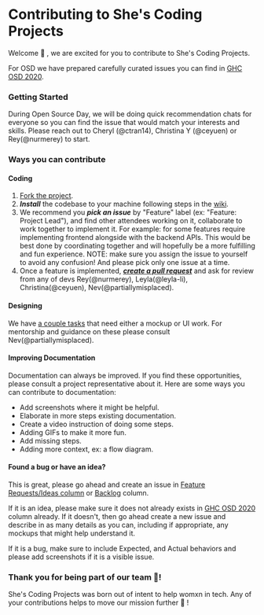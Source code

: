 # Contributing to She's Coding Projects

Welcome 🙌 , we are excited for you to contribute to She's Coding Projects.   

For OSD we have prepared carefully curated issues you can find in [GHC OSD 2020](https://github.com/shescoding/projects-platform-frontend/projects/1#column-10678147).

### Getting Started
During Open Source Day, we will be doing quick recommendation chats for everyone so you can find the issue that would match your interests and skills. Please reach out to Cheryl (@ctran14), Christina Y (@ceyuen) or Rey(@nurmerey) to start.

### Ways you can contribute

#### Coding 
1. [Fork the project](https://github.com/shescoding/projects-platform-frontend/wiki/Github-%22Fork--%E2%9E%A1---Dev-%E2%9E%A1---Pull-Request%22-Flow).
2. ***Install*** the codebase to your machine following steps in the [wiki](https://github.com/shescoding/projects-platform-frontend/wiki).
3. We recommend you ***pick an issue*** by "Feature" label (ex: "Feature: Project Lead"), and find other attendees working on it, collaborate to work together to implement it. For example: for some features require implementing frontend alongside with the backend APIs. This would be best done by coordinating together and will hopefully be a more fulfilling and fun experience. NOTE: make sure you assign the issue to yourself to avoid any confusion! And please pick only one issue at a time.
4. Once a feature is implemented, [***create a pull request***](https://github.com/shescoding/projects-platform-frontend/wiki/Github-%22Fork--%E2%9E%A1---Dev-%E2%9E%A1---Pull-Request%22-Flow) and ask for review from any of devs Rey(@nurmerey), Leyla(@leyla-li), Christina(@ceyuen), Nev(@partiallymisplaced).

#### Designing 
We have [a couple tasks](https://github.com/shescoding/projects-platform-frontend/projects/1?card_filter_query=label%3AArtwork) that need either a mockup or UI work. For mentorship and guidance on these please consult Nev(@partiallymisplaced).

#### Improving Documentation
Documentation can always be improved. If you find these opportunities, please consult a project representative about it. Here are some ways you can contribute to documentation:
- Add screenshots where it might be helpful.
- Elaborate in more steps existing documentation.
- Create a video instruction of doing some steps.
- Adding GIFs to make it more fun.
- Add missing steps.
- Adding more context, ex: a flow diagram.

#### Found a bug or have an idea?
This is great, please go ahead and create an issue in [Feature Requests/Ideas column](https://github.com/shescoding/projects-platform-frontend/projects/1#column-7985599) or [Backlog](https://github.com/shescoding/projects-platform-frontend/projects/1#column-6891004) column. 

If it is an idea, please make sure it does not already exists in [GHC OSD 2020](https://github.com/shescoding/projects-platform-frontend/projects/1#column-10678147) column already. If it doesn't, then go ahead create a new issue and describe in as many details as you can, including if appropriate, any mockups that might help understand it. 

If it is a bug, make sure to include Expected, and Actual behaviors and please add screenshots if it is a visible issue.

### Thank you for being part of our team 💐!
She's Coding Projects was born out of intent to help womxn in tech. Any of your contributions helps to move our mission further 🙌 !
